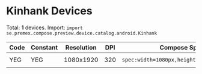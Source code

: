 # Kinhank Devices

Total: **1** devices. Import: `import se.premex.compose.preview.device.catalog.android.Kinhank`

| Code | Constant | Resolution | DPI | Compose Spec | Preview Usage |
|------|----------|------------|-----|-------------|---------------|
| YEG | YEG | 1080x1920 | 320 | `spec:width=1080px,height=1920px,dpi=320` | `@Preview(device = Kinhank.YEG)` |

<!-- Generated automatically. Do not edit manually. -->
